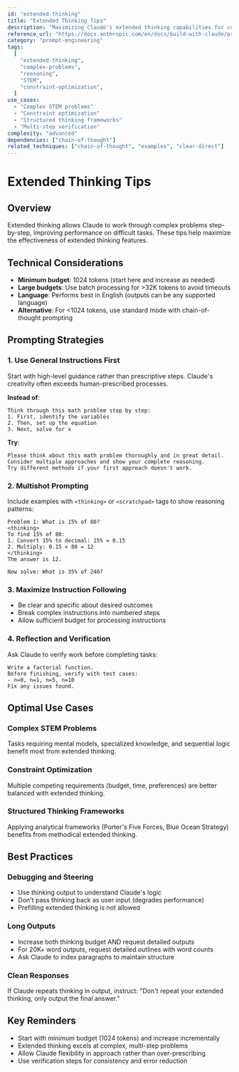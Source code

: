 ```yaml
---
id: "extended-thinking"
title: "Extended Thinking Tips"
description: "Maximizing Claude's extended thinking capabilities for complex problems with step-by-step reasoning"
reference_url: "https://docs.anthropic.com/en/docs/build-with-claude/prompt-engineering/extended-thinking"
category: "prompt-engineering"
tags:
  [
    "extended-thinking",
    "complex-problems",
    "reasoning",
    "STEM",
    "constraint-optimization",
  ]
use_cases:
  - "Complex STEM problems"
  - "Constraint optimization"
  - "Structured thinking frameworks"
  - "Multi-step verification"
complexity: "advanced"
dependencies: ["chain-of-thought"]
related_techniques: ["chain-of-thought", "examples", "clear-direct"]
---
```


# Extended Thinking Tips

## Overview

Extended thinking allows Claude to work through complex problems step-by-step, improving performance
on difficult tasks. These tips help maximize the effectiveness of extended thinking features.

## Technical Considerations

- **Minimum budget**: 1024 tokens (start here and increase as needed)
- **Large budgets**: Use batch processing for >32K tokens to avoid timeouts
- **Language**: Performs best in English (outputs can be any supported language)
- **Alternative**: For <1024 tokens, use standard mode with chain-of-thought prompting

## Prompting Strategies

### 1. Use General Instructions First

Start with high-level guidance rather than prescriptive steps. Claude's creativity often exceeds
human-prescribed processes.

**Instead of**:

```text
Think through this math problem step by step:
1. First, identify the variables
2. Then, set up the equation
3. Next, solve for x
```

**Try**:

```text
Please think about this math problem thoroughly and in great detail.
Consider multiple approaches and show your complete reasoning.
Try different methods if your first approach doesn't work.
```

### 2. Multishot Prompting

Include examples with `<thinking>` or `<scratchpad>` tags to show reasoning patterns:

```text
Problem 1: What is 15% of 80?
<thinking>
To find 15% of 80:
1. Convert 15% to decimal: 15% = 0.15
2. Multiply: 0.15 × 80 = 12
</thinking>
The answer is 12.

Now solve: What is 35% of 240?
```

### 3. Maximize Instruction Following

- Be clear and specific about desired outcomes
- Break complex instructions into numbered steps
- Allow sufficient budget for processing instructions

### 4. Reflection and Verification

Ask Claude to verify work before completing tasks:

```text
Write a factorial function.
Before finishing, verify with test cases:
- n=0, n=1, n=5, n=10
Fix any issues found.
```

## Optimal Use Cases

### Complex STEM Problems

Tasks requiring mental models, specialized knowledge, and sequential logic benefit most from
extended thinking.

### Constraint Optimization

Multiple competing requirements (budget, time, preferences) are better balanced with extended
thinking.

### Structured Thinking Frameworks

Applying analytical frameworks (Porter's Five Forces, Blue Ocean Strategy) benefits from methodical
extended thinking.

## Best Practices

### Debugging and Steering

- Use thinking output to understand Claude's logic
- Don't pass thinking back as user input (degrades performance)
- Prefilling extended thinking is not allowed

### Long Outputs

- Increase both thinking budget AND request detailed outputs
- For 20K+ word outputs, request detailed outlines with word counts
- Ask Claude to index paragraphs to maintain structure

### Clean Responses

If Claude repeats thinking in output, instruct: "Don't repeat your extended thinking, only output
the final answer."

## Key Reminders

- Start with minimum budget (1024 tokens) and increase incrementally
- Extended thinking excels at complex, multi-step problems
- Allow Claude flexibility in approach rather than over-prescribing
- Use verification steps for consistency and error reduction
